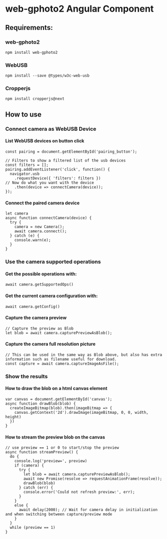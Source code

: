 # web-gphoto2 Angular Component
## Requirements:
### web-gphoto2
```
npm install web-gphoto2
```
### WebUSB
```
npm install --save @types/w3c-web-usb
```

### Cropperjs

```
npm install cropperjs@next
```

## How to use
### Connect camera as WebUSB Device
#### List WebUSB devices on button click

```
const pairing = document.getElementById('pairing_button');

// Filters to show a filtered list of the usb devices
const filters = [];
pairing.addEventListener('click', function() {
  navigator.usb
    .requestDevice({ 'filters': filters })
// Now do what you want with the device
    .then(device => connectCamera(device));
});
```
#### Connect the paired camera device
```
let camera
async function connectCamera(device) {
  try {
    camera = new Camera();
    await camera.connect();
  } catch (e) {
    console.warn(e);
  }
}
```

### Use the camera supported operations
#### Get the possible operations with:
```
await camera.getSupportedOps()
```

#### Get the current camera configuration with:
```
await camera.getConfig()
```
#### Capture the camera preview
```
// Capture the preview as Blob
let blob = await camera.capturePreviewAsBlob();
```

#### Capture the camera full resolution picture
```
// This can be used in the same way as Blob above, but also has extra information such as filename useful for download.
const capture = await camera.captureImageAsFile();
```

### Show the results
#### How to draw the blob on a html canvas element
```
var canvas = document.getElementById('canvas');
async function drawBlob(blob) {
  createImageBitmap(blob).then(imageBitmap => {
    canvas.getContext('2d').drawImage(imageBitmap, 0, 0, width, height)
  })
}
```
#### How to stream the preview blob on the canvas
```
// use preview == 1 or 0 to start/stop the preview
async function streamPreview() {
  do {
    console.log('preview=', preview)
    if (camera) {
      try {
        let blob = await camera.capturePreviewAsBlob();
        await new Promise(resolve => requestAnimationFrame(resolve));
        drawBlob(blob)
      } catch (err) {
        console.error('Could not refresh preview:', err);
      }
    }
    else {
      await delay(2000); // Wait for camera delay in initialization and when switching between capture/preview mode
    }
  }
  while (preview == 1)
}
```

